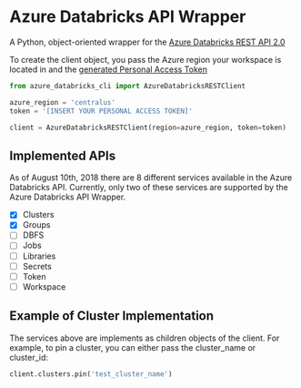 <!---
 Copyright (c) 2018 Microsoft
 
 This software is released under the MIT License.
 https://opensource.org/licenses/MIT
-->

# Azure Databricks API Wrapper
A Python, object-oriented wrapper for the [Azure Databricks REST API 2.0](https://docs.azuredatabricks.net/api/latest/index.html)

To create the client object, you pass the Azure region your workspace is located in and the [generated Personal Access Token](https://docs.databricks.com/api/latest/authentication.html#generate-a-token)
```python
from azure_databricks_cli import AzureDatabricksRESTClient

azure_region = 'centralus'
token = '[INSERT YOUR PERSONAL ACCESS TOKEN]' 

client = AzureDatabricksRESTClient(region=azure_region, token=token)
```

## Implemented APIs
As of August 10th, 2018 there are 8 different services available in the Azure Databricks API. Currently, only two of these services are supported by the Azure Databricks API Wrapper.
* [x] Clusters
* [x] Groups
* [ ] DBFS
* [ ] Jobs
* [ ] Libraries
* [ ] Secrets
* [ ] Token
* [ ] Workspace

## Example of Cluster Implementation
The services above are implements as children objects of the client. For example, to pin a cluster, you can either pass the cluster_name or cluster_id:
```python
client.clusters.pin('test_cluster_name')
```

